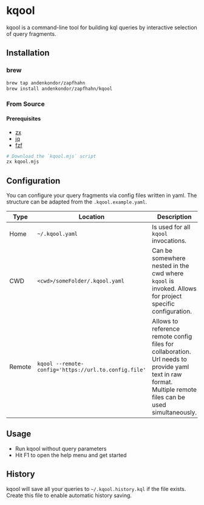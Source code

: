 # kqool

kqool is a command-line tool for building kql queries by interactive selection of query fragments.

## Installation

### brew

```bash
brew tap andenkondor/zapfhahn
brew install andenkondor/zapfhahn/kqool
```

### From Source

#### Prerequisites

- [zx](https://github.com/google/zx)
- [jq](https://github.com/jqlang/jq)
- [fzf](https://github.com/junegunn/fzf)

```sh
# Download the `kqool.mjs` script
zx kqool.mjs
```

## Configuration

You can configure your query fragments via config files written in yaml.
The structure can be adapted from the `.kqool.example.yaml`.

| Type   | Location                                                                     | Description                                                                                                                                                |
| ------ | ---------------------------------------------------------------------------- | ---------------------------------------------------------------------------------------------------------------------------------------------------------- |
| Home   | `~/.kqool.yaml`                                                              | Is used for all `kqool` invocations.                                                                                                                       |
| CWD    | `<cwd>/someFolder/.kqool.yaml`                                               | Can be somewhere nested in the cwd where `kqool` is invoked. Allows for project specific configuration. |
| Remote | `kqool --remote-config='https://url.to.config.file'` | Allows to reference remote config files for collaboration. Url needs to provide yaml text in raw format. Multiple remote files can be used simultaneously. |

## Usage

- Run kqool without query parameters
- Hit F1 to open the help menu and get started

## History

kqool will save all your queries to `~/.kqool.history.kql` if the file exists. Create this file to enable automatic history saving.
